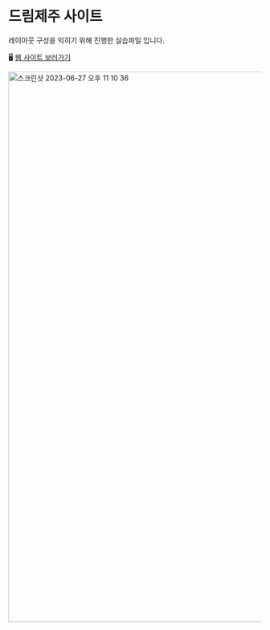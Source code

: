 # 드림제주 사이트

레이아웃 구성을 익히기 위해 진행한 실습파일 입니다.

🖥️ [웹 사이트 보러가기](https://songyunjeong.github.io/dreamJeju_site)

<img width="1096" alt="스크린샷 2023-06-27 오후 11 10 36" src="https://github.com/songyunjeong/dreamJeju_site/assets/117874502/1c61a6ba-cda5-4e19-92d8-5ea2311ffff3">
